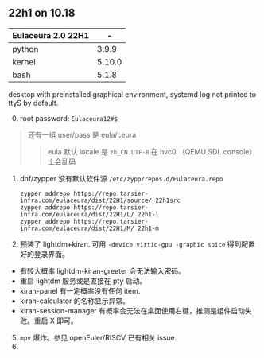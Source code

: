 ﻿
22h1 on 10.18
------
|Eulaceura 2.0 22H1|-|
|---|---|
|python|3.9.9|
|kernel|5.10.0|
|bash|5.1.8|

desktop with preinstalled graphical environment, 
systemd log not printed to ttyS by default.

0. root password: `Eulaceura12#$`
> 还有一组 user/pass 是 eula/ceura
> > eula 默认 locale 是 `zh_CN.UTF-8` 在 hvc0 （QEMU SDL console）上会乱码
1. dnf/zypper 没有默认软件源 `/etc/zypp/repos.d/Eulaceura.repo`
	```
	zypper addrepo https://repo.tarsier-infra.com/eulaceura/dist/22H1/source/ 22h1src
	zypper addrepo https://repo.tarsier-infra.com/eulaceura/dist/22H1/L/ 22h1-l
	zypper addrepo https://repo.tarsier-infra.com/eulaceura/dist/22H1/M/ 22h1-m
	```
2.  预装了 lightdm+kiran. 可用 `-device virtio-gpu -graphic spice` 得到配置好的登录界面。
 - 有较大概率 lightdm-kiran-greeter 会无法输入密码。
  - 重启 lightdm 服务或是直接在 pty 启动。
 - kiran-panel 有一定概率没有任何 item. 
 - kiran-calculator 的名称显示异常。
 - kiran-session-manager 有概率会无法在桌面使用右键，推测是组件启动失败。重启 X 即可。
5.  `mpv` 爆炸。参见 openEuler/RISCV 已有相关 issue.
6.  

